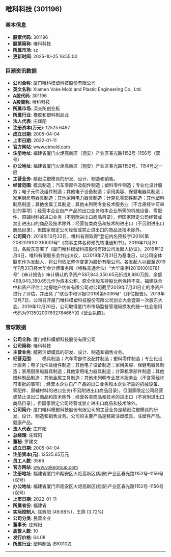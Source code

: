 ## 唯科科技 (301196)

### 基本信息

- **股票代码**: 301196
- **股票简称**: 唯科科技
- **所属市场**: sz
- **更新时间**: 2025-10-25 16:55:00

### 巨潮资讯数据

- **公司全称**: 厦门唯科模塑科技股份有限公司
- **英文名称**: Xiamen Voke Mold and Plastic Engineering Co., Ltd.
- **A股代码**: 301196
- **A股简称**: 唯科科技
- **所属市场**: 深交所创业板
- **所属行业**: 橡胶和塑料制品业
- **法人代表**: 庄辉阳
- **注册资本(万元)**: 12525.6497
- **成立日期**: 2005-04-04
- **上市日期**: 2022-01-11
- **官方网站**: www.ctmold.com
- **注册地址**: 福建省厦门火炬高新区（翔安）产业区春光路1152号-1156号（双号）
- **办公地址**: 福建省厦门火炬高新区（翔安）产业区春光路1152号、1154号之一层
- **主营业务**: 精密注塑模具的研发、设计、制造和销售。
- **经营范围**: 模具制造；汽车零部件及配件制造；塑料零件制造；专业化设计服务；电子元件及组件制造；其他电子设备制造；家用美容、保健电器具制造；家用厨房电器具制造；其他家用电力器具制造；计算机零部件制造；其他塑料制品制造；其他金属工具制造；其他未列明专业技术服务业（不含需经许可审批的事项）；经营本企业自产产品的出口业务和本企业所需的机械设备、零配件、原辅材料的进口业务（不另附进出口商品目录），但国家限定公司经营或禁止进出口的商品及技术除外；经营各类商品和技术的进出口（不另附进出口商品目录），但国家限定公司经营或禁止进出口的商品及技术除外。
- **公司简介**: 2019年10月23日，唯科有限取得“登记内名预核字[2019]第2082019102310001号”《商事主体名称预先核准通知书》。2019年11月20日，各股东签署了《厦门唯科模塑科技股份有限公司发起人协议》。2019年12月4日，唯科有限股东会作出决议，以2019年7月31日为基准日，以公司全体股东作为发起人，将公司依法整体变更为股份有限公司。各发起人以截至2019年7月31日经大华会计师事务所（特殊普通合伙）“大华审字[2019]0010781号”《审计报告》审计确认的净资产587,843,350.65元折成8,880万股，余额499,043,350.65元作为资本公积，原全体股东持股比例保持不变。福建联合中和资产评估土地房地产估价有限公司对公司截至2019年7月31日止的净资产进行了评估，并出具了“联合中和评报(2019)第5036号”《评估报告》。2019年12月7日，公司召开厦门唯科模塑科技股份有限公司创立大会暨第一次股东大会。2019年12月20日，公司取得厦门市市场监督管理局换发的统一社会信用代码为91350200769278466Y的《营业执照》。

### 雪球数据

- **公司全称**: 厦门唯科模塑科技股份有限公司
- **公司简称**: 唯科科技
- **主营业务**: 精密注塑模具的研发、设计、制造和销售业务。
- **经营范围**: 　　模具制造；汽车零部件及配件制造；塑料零件制造；专业化设计服务；电子元件及组件制造；其他电子设备制造；家用美容、保健电器具制造；家用厨房电器具制造；其他家用电力器具制造；计算机零部件制造；其他塑料制品制造；其他金属工具制造；其他未列明专业技术服务业（不含需经许可审批的事项）；经营本企业自产产品的出口业务和本企业所需的机械设备、零配件、原辅材料的进口业务(不另附进出口商品目录)，但国家限定公司经营或禁止进出口商品和技术除外；经营各类商品和技术的进出口（不另附进出口商品目录），但国家限定公司经营或禁止进出口商品和技术除外。
- **公司简介**: 厦门唯科模塑科技股份有限公司的主营业务是精密注塑模具的研发、设计、制造和销售业务。公司的主要产品是精密注塑模具、注塑件产品、健康产品。
- **法人代表**: 庄辉阳
- **总经理**: 庄辉阳
- **董秘**: 罗建文
- **成立日期**: 2005-04-04
- **注册资本(元)**: 12525.65万元
- **员工人数**: 3566
- **官方网站**: www.vokegroup.com
- **注册地址**: 福建省厦门市翔安区火炬高新区(翔安)产业区春光路1152号-1156号(双号)
- **办公地址**: 福建省厦门市翔安区火炬高新区(翔安)产业区春光路1152号-1156号(双号)
- **上市日期**: 2022-01-11
- **所属省份**: 福建省
- **实际控制人**: 庄辉阳 (49.68%)，王燕 (3.72%)
- **公司分类**: 民营企业
- **董事长**: 庄辉阳
- **高管人数**: 10
- **发行价格**: 64.08
- **所属行业**: 塑料制品 (BK0102)

---
